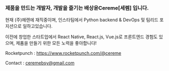 ### 제품을 만드는 개발자, 개발을 즐기는 배상윤Cereme[세렘] 입니다.
현재 (주)헤렌에 재직중이며, 인스타팀에서 Python backend & DevOps 및 팀리드 포지션으로 일하고있습니다.

이전에 창업한 스타트업에서 React Native, React.js, Vue.js로 프론트엔드 경험도 있으며, 제품을 만들기 위한 모든 노력을 좋아합니다!

Rocketpunch : https://www.rocketpunch.com/@cereme

Contact : ceremebsy@gmail.com

